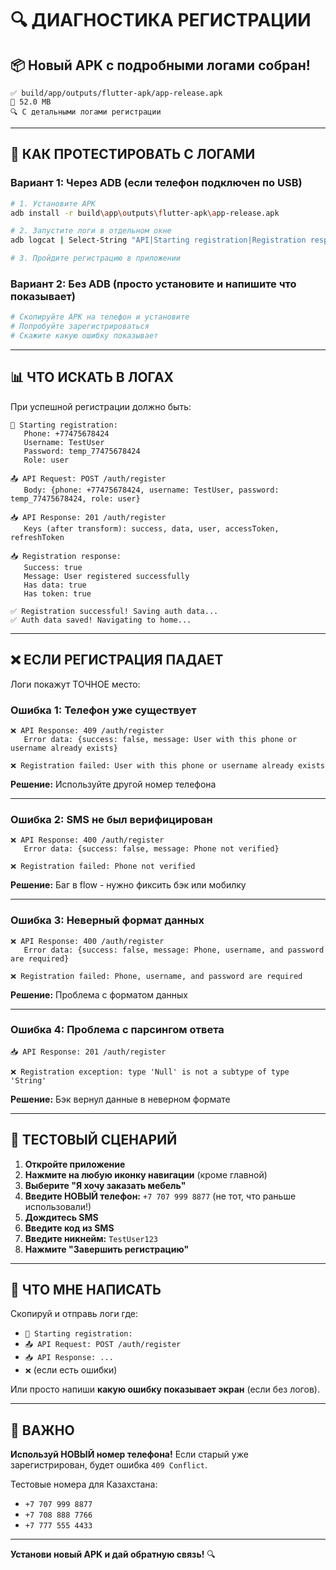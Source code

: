 # 🔍 ДИАГНОСТИКА РЕГИСТРАЦИИ

## 📦 Новый APK с подробными логами собран!

```
✅ build/app/outputs/flutter-apk/app-release.apk
📏 52.0 MB
🔍 С детальными логами регистрации
```

---

## 🧪 КАК ПРОТЕСТИРОВАТЬ С ЛОГАМИ

### Вариант 1: Через ADB (если телефон подключен по USB)

```bash
# 1. Установите APK
adb install -r build\app\outputs\flutter-apk\app-release.apk

# 2. Запустите логи в отдельном окне
adb logcat | Select-String "API|Starting registration|Registration response"

# 3. Пройдите регистрацию в приложении
```

### Вариант 2: Без ADB (просто установите и напишите что показывает)

```bash
# Скопируйте APK на телефон и установите
# Попробуйте зарегистрироваться
# Скажите какую ошибку показывает
```

---

## 📊 ЧТО ИСКАТЬ В ЛОГАХ

При успешной регистрации должно быть:

```
🚀 Starting registration:
   Phone: +77475678424
   Username: TestUser
   Password: temp_77475678424
   Role: user

📤 API Request: POST /auth/register
   Body: {phone: +77475678424, username: TestUser, password: temp_77475678424, role: user}

📥 API Response: 201 /auth/register
   Keys (after transform): success, data, user, accessToken, refreshToken

📥 Registration response:
   Success: true
   Message: User registered successfully
   Has data: true
   Has token: true

✅ Registration successful! Saving auth data...
✅ Auth data saved! Navigating to home...
```

---

## ❌ ЕСЛИ РЕГИСТРАЦИЯ ПАДАЕТ

Логи покажут ТОЧНОЕ место:

### Ошибка 1: Телефон уже существует
```
❌ API Response: 409 /auth/register
   Error data: {success: false, message: User with this phone or username already exists}

❌ Registration failed: User with this phone or username already exists
```

**Решение:** Используйте другой номер телефона

---

### Ошибка 2: SMS не был верифицирован
```
❌ API Response: 400 /auth/register
   Error data: {success: false, message: Phone not verified}

❌ Registration failed: Phone not verified
```

**Решение:** Баг в flow - нужно фиксить бэк или мобилку

---

### Ошибка 3: Неверный формат данных
```
❌ API Response: 400 /auth/register
   Error data: {success: false, message: Phone, username, and password are required}

❌ Registration failed: Phone, username, and password are required
```

**Решение:** Проблема с форматом данных

---

### Ошибка 4: Проблема с парсингом ответа
```
📥 API Response: 201 /auth/register

❌ Registration exception: type 'Null' is not a subtype of type 'String'
```

**Решение:** Бэк вернул данные в неверном формате

---

## 🎯 ТЕСТОВЫЙ СЦЕНАРИЙ

1. **Откройте приложение**
2. **Нажмите на любую иконку навигации** (кроме главной)
3. **Выберите "Я хочу заказать мебель"**
4. **Введите НОВЫЙ телефон:** `+7 707 999 8877` (не тот, что раньше использовали!)
5. **Дождитесь SMS**
6. **Введите код из SMS**
7. **Введите никнейм:** `TestUser123`
8. **Нажмите "Завершить регистрацию"**

---

## 📝 ЧТО МНЕ НАПИСАТЬ

Скопируй и отправь логи где:
- `🚀 Starting registration:`
- `📤 API Request: POST /auth/register`
- `📥 API Response: ...`
- `❌` (если есть ошибки)

Или просто напиши **какую ошибку показывает экран** (если без логов).

---

## 🔑 ВАЖНО

**Используй НОВЫЙ номер телефона!** Если старый уже зарегистрирован, будет ошибка `409 Conflict`.

Тестовые номера для Казахстана:
- `+7 707 999 8877`
- `+7 708 888 7766`
- `+7 777 555 4433`

---

**Установи новый APK и дай обратную связь!** 🔍

